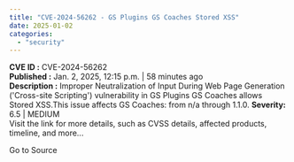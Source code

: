 ```yaml
---
title: "CVE-2024-56262 - GS Plugins GS Coaches Stored XSS"
date: 2025-01-02
categories: 
  - "security"
---
```


**CVE ID :** CVE-2024-56262  
**Published :** Jan. 2, 2025, 12:15 p.m. | 58 minutes ago  
**Description :** Improper Neutralization of Input During Web Page Generation ('Cross-site Scripting') vulnerability in GS Plugins GS Coaches allows Stored XSS.This issue affects GS Coaches: from n/a through 1.1.0. 
**Severity:** 6.5 | MEDIUM  
Visit the link for more details, such as CVSS details, affected products, timeline, and more...

Go to Source
